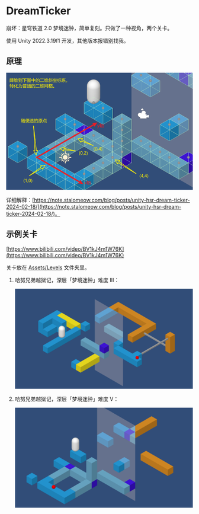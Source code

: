 # DreamTicker

崩坏：星穹铁道 2.0 梦境迷钟，简单复刻。只做了一种视角，两个关卡。

使用 Unity 2022.3.19f1 开发，其他版本报错别找我。

## 原理

![explain](Recordings/explain.png)

详细解释：[https://note.stalomeow.com/blog/posts/unity-hsr-dream-ticker-2024-02-18/](https://note.stalomeow.com/blog/posts/unity-hsr-dream-ticker-2024-02-18/)。

## 示例关卡

[https://www.bilibili.com/video/BV1kJ4m1W76K](https://www.bilibili.com/video/BV1kJ4m1W76K)

关卡放在 [Assets/Levels](Assets/Levels) 文件夹里。

1. 哈努兄弟越狱记，深层「梦境迷钟」难度 Ⅲ：

    ![deep3](Recordings/Image%20Sequence_001_0000.png)

2. 哈努兄弟越狱记，深层「梦境迷钟」难度 Ⅴ：

    ![deep5](Recordings/Image%20Sequence_002_0000.png)
